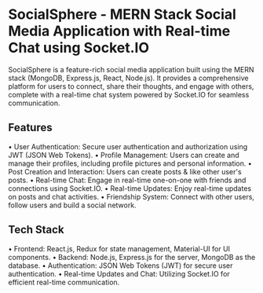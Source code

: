 # SocialSphere - MERN Stack Social Media Application with Real-time Chat using Socket.IO
SocialSphere is a feature-rich social media application built using the MERN stack (MongoDB, Express.js, React, Node.js). It provides a comprehensive platform for users to connect, share their thoughts, and engage with others, complete with a real-time chat system powered by Socket.IO for seamless communication.
## Features
•	User Authentication: Secure user authentication and authorization using JWT (JSON Web Tokens).
•	Profile Management: Users can create and manage their profiles, including profile pictures and personal information.
•	Post Creation and Interaction: Users can create posts & like other user's posts.
•	Real-time Chat: Engage in real-time one-on-one with friends and connections using Socket.IO.
•	Real-time Updates: Enjoy real-time updates on posts and chat activities.
•	Friendship System: Connect with other users, follow users and build a social network.
## Tech Stack
•	Frontend: React.js, Redux for state management, Material-UI for UI components.
•	Backend: Node.js, Express.js for the server, MongoDB as the database.
•	Authentication: JSON Web Tokens (JWT) for secure user authentication.
•	Real-time Updates and Chat: Utilizing Socket.IO for efficient real-time communication.

